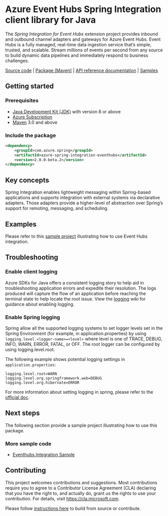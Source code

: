 # Azure Event Hubs Spring Integration client library for Java

The *Spring Integration for Event Hubs* extension project provides inbound and outbound channel adapters and gateways for Azure Event Hubs.
Event Hubs is a fully managed, real-time data ingestion service that’s simple, trusted, and scalable. Stream millions of events per second from any source to build dynamic data pipelines and immediately respond to business challenges.

[Source code][src] | [Package (Maven)][package] | [API reference documentation][refdocs] | [Samples][sample]

## Getting started
### Prerequisites
- [Java Development Kit (JDK)][jdk_link] with version 8 or above
- [Azure Subscription][azure_subscription]
- [Maven][maven] 3.0 and above

### Include the package
[//]: # ({x-version-update-start;com.azure.spring:azure-spring-integration-eventhubs;current})
```xml
<dependency>
    <groupId>com.azure.spring</groupId>
    <artifactId>azure-spring-integration-eventhubs</artifactId>
    <version>2.0.0-beta.2</version>
</dependency>
```
[//]: # ({x-version-update-end})

## Key concepts
Spring Integration enables lightweight messaging within Spring-based applications and supports integration with external systems via declarative adapters. Those adapters provide a higher-level of abstraction over Spring’s support for remoting, messaging, and scheduling.

## Examples
Please refer to this [sample project][sample] illustrating how to use Event Hubs integration.

## Troubleshooting
### Enable client logging
Azure SDKs for Java offers a consistent logging story to help aid in troubleshooting application errors and expedite their resolution. The logs produced will capture the flow of an application before reaching the terminal state to help locate the root issue. View the [logging][logging] wiki for guidance about enabling logging.

### Enable Spring logging
Spring allow all the supported logging systems to set logger levels set in the Spring Environment (for example, in application.properties) by using `logging.level.<logger-name>=<level>` where level is one of TRACE, DEBUG, INFO, WARN, ERROR, FATAL, or OFF. The root logger can be configured by using logging.level.root.

The following example shows potential logging settings in `application.properties`:

```properties
logging.level.root=WARN
logging.level.org.springframework.web=DEBUG
logging.level.org.hibernate=ERROR
```

For more information about setting logging in spring, please refer to the [official doc][logging_doc].
 

## Next steps

The following section provide a sample project illustrating how to use this package.
### More sample code
- [Eventhubs Integration Sample][sample]

## Contributing
This project welcomes contributions and suggestions.  Most contributions require you to agree to a Contributor License Agreement (CLA) declaring that you have the right to, and actually do, grant us the rights to use your contribution. For details, visit https://cla.microsoft.com.

Please follow [instructions here][contributing_md] to build from source or contribute.

<!-- Link -->
[src]: https://github.com/Azure/azure-sdk-for-java/tree/master/sdk/spring/azure-spring-integration-eventhubs/src
[package]: https://mvnrepository.com/artifact/com.microsoft.azure/spring-integration-eventhubs
[refdocs]: https://azure.github.io/azure-sdk-for-java/spring.html#spring-integration-eventhubs
[sample]: https://github.com/Azure/azure-sdk-for-java/tree/master/sdk/spring/azure-spring-boot-samples/azure-spring-integration-sample-eventhubs
[logging]: https://github.com/Azure/azure-sdk-for-java/wiki/Logging-with-Azure-SDK#use-logback-logging-framework-in-a-spring-boot-application
[azure_subscription]: https://azure.microsoft.com/free
[logging_doc]: https://docs.spring.io/spring-boot/docs/current/reference/html/spring-boot-features.html#boot-features-logging
[contributing_md]: https://github.com/Azure/azure-sdk-for-java/tree/master/sdk/spring/CONTRIBUTING.md
[maven]: https://maven.apache.org/
[source_code]: https://github.com/Azure/azure-sdk-for-java/tree/master/sdk/spring/azure-spring-integration-eventhubs
[jdk_link]: https://docs.microsoft.com/java/azure/jdk/?view=azure-java-stable
